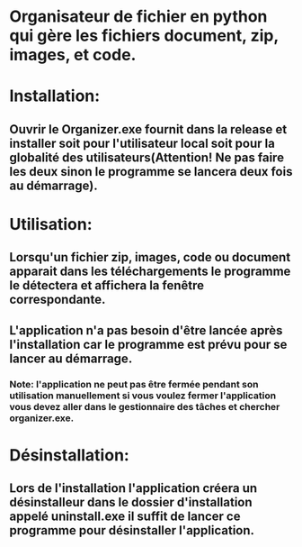 # Organisateur de fichier en python qui gère les fichiers document, zip, images, et code.

# Installation:

## Ouvrir le Organizer.exe fournit dans la release et installer soit pour l'utilisateur local soit pour la globalité des utilisateurs(Attention! Ne pas faire les deux sinon le programme se lancera deux fois au démarrage).

# Utilisation:

## Lorsqu'un fichier zip, images, code ou document apparait dans les téléchargements le programme le détectera et affichera la fenêtre correspondante.

## L'application n'a pas besoin d'être lancée après l'installation car le programme est prévu pour se lancer au démarrage.

### Note: l'application ne peut pas être fermée pendant son utilisation manuellement si vous voulez fermer l'application vous devez aller dans le gestionnaire des tâches et chercher organizer.exe.

# Désinstallation:

## Lors de l'installation l'application créera un désinstalleur dans le dossier d'installation appelé uninstall.exe il suffit de lancer ce programme pour désinstaller l'application.

